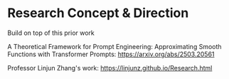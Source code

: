 # Research Concept & Direction

Build on top of this prior work


A Theoretical Framework for Prompt Engineering: Approximating Smooth Functions with Transformer Prompts: 
https://arxiv.org/abs/2503.20561

Professor Linjun Zhang's work: https://linjunz.github.io/Research.html